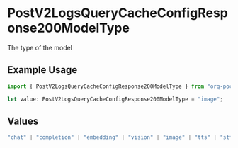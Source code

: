 # PostV2LogsQueryCacheConfigResponse200ModelType

The type of the model

## Example Usage

```typescript
import { PostV2LogsQueryCacheConfigResponse200ModelType } from "orq-poc-typescript-multi-env-version/models/operations";

let value: PostV2LogsQueryCacheConfigResponse200ModelType = "image";
```

## Values

```typescript
"chat" | "completion" | "embedding" | "vision" | "image" | "tts" | "stt" | "rerank"
```